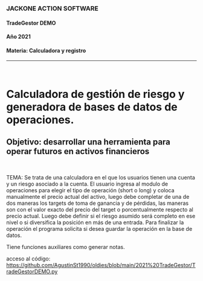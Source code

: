 ### JACKONE ACTION SOFTWARE
#### TradeGestor DEMO
#### Año 2021
#### Materia: Calculadora y registro
----------------
<br>

# Calculadora de gestión de riesgo y generadora de bases de datos de operaciones.
## Objetivo: desarrollar una herramienta para operar futuros en activos financieros
<br>

TEMA:
Se trata de una calculadora en el que los usuarios tienen una cuenta y un riesgo asociado a la cuenta.
El usuario ingresa al modulo de operaciones para elegir el tipo de operación (short o long) y coloca manualmente el precio actual del activo, luego debe completar de una de dos maneras los targets de toma de ganancia y de pérdidas, las maneras son con el valor exacto del precio del target o porcentualmente respecto al precio actual.
Luego debe definir si el riesgo asumido será completo en ese nivel o si diversifica la posición en más de una entrada.
Para finalizar la operación el programa solicita si desea guardar la operación en la base de datos.

Tiene funciones auxiliares como generar notas.

acceso al código: https://github.com/AgustinSt1990/oldies/blob/main/2021%20TradeGestor/TradeGestorDEMO.py